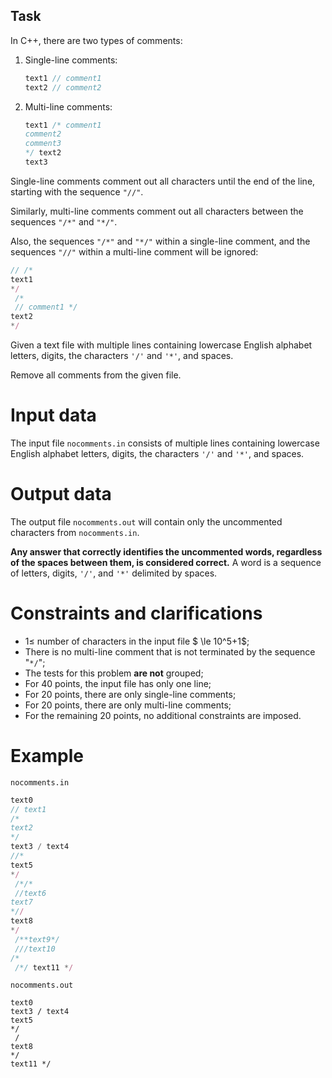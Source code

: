 ## Task

In C++, there are two types of comments:

1. Single-line comments:
    ```js
    text1 // comment1
    text2 // comment2
    ```
2. Multi-line comments:
    ```js
    text1 /* comment1
    comment2
    comment3
    */ text2
    text3
    ```
Single-line comments comment out all characters until the end of the line, starting with the sequence `"//"`.

Similarly, multi-line comments comment out all characters between the sequences `"/*"` and `"*/"`.

Also, the sequences `"/*"` and `"*/"` within a single-line comment, and the sequences `"//"` within a multi-line comment will be ignored:
```js
// /*
text1
*/
 /*
 // comment1 */
text2
*/
```

Given a text file with multiple lines containing lowercase English alphabet letters, digits, the characters `'/'` and `'*'`, and spaces.

Remove all comments from the given file.

# Input data

The input file `nocomments.in` consists of multiple lines containing lowercase English alphabet letters, digits, the characters `'/'` and `'*'`, and spaces.

# Output data

The output file `nocomments.out` will contain only the uncommented characters from `nocomments.in`.

**Any answer that correctly identifies the uncommented words, regardless of the spaces between them, is considered correct.** A word is a sequence of letters, digits, `'/'`, and `'*'` delimited by spaces.

# Constraints and clarifications
- $1 \le$ number of characters in the input file $ \le 10^5+1$;
- There is no multi-line comment that is not terminated by the sequence "`*/`";
- The tests for this problem **are not** grouped;
- For $40$ points, the input file has only one line;
- For $20$ points, there are only single-line comments;
- For $20$ points, there are only multi-line comments;
- For the remaining $20$ points, no additional constraints are imposed.

# Example

`nocomments.in`
```js
text0
// text1
/*
text2
*/
text3 / text4
//*
text5
*/
 /*/*
 //text6
text7
*//
text8
*/
 /**text9*/
 ///text10
/*
 /*/ text11 */
```

`nocomments.out`
```
text0
text3 / text4
text5
*/
 /
text8
*/
text11 */

